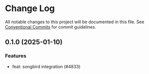# Change Log

All notable changes to this project will be documented in this file.
See [Conventional Commits](https://conventionalcommits.org) for commit guidelines.

## 0.1.0 (2025-01-10)


### Features


* feat: songbird integration (#4833)

